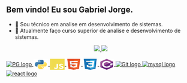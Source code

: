 ## Bem vindo! Eu sou Gabriel Jorge.

- 🔭 Sou técnico em analise em desenvolvimento de sistemas.
- 🌱 Atualmente faço curso superior de analise e desenvolvimento de sistemas.

<div align="center">
  <a href="https://github.com/GabrielJorge7/">
  <img height="165em" src="https://github-readme-stats.vercel.app/api?username=GabrielJorge7&show_icons=true&theme=dark&include_all_commits=true&count_private=true"/>
  <img height="165em" src="https://github-readme-stats.vercel.app/api/top-langs/?username=GabrielJorge7&layout=compact&langs_count=7&theme=dark"/>
</div>

<div style="display: inline_block"><br>
  <img align="center" alt="PG logo" height="30" width="40" src="https://img.icons8.com/color/48/000000/postgreesql.png">
   <img align="center" alt="Python logo" height="30" width="40" src="https://raw.githubusercontent.com/devicons/devicon/master/icons/python/python-original.svg">
  <img align="center" alt="Js logo" height="30" width="40" src="https://raw.githubusercontent.com/devicons/devicon/master/icons/javascript/javascript-plain.svg">
 <img align="center" alt="HTML logo" height="30" width="40" src="https://raw.githubusercontent.com/devicons/devicon/master/icons/html5/html5-original.svg">
  <img align="center" alt="CSS logo" height="30" width="40" src="https://raw.githubusercontent.com/devicons/devicon/master/icons/css3/css3-original.svg">
  <img align="center" alt="Csharp logo" height="30" width="40" src="https://raw.githubusercontent.com/devicons/devicon/master/icons/csharp/csharp-original.svg">
    <img align="center" alt="Git logo" height="30" width="40" src="https://img.icons8.com/color/48/000000/git.png" />
    <img align="center" alt="mysql logo" height="30" width="40" src="https://img.icons8.com/color/48/000000/mysql.png" />
    <img align="center" alt="react logo" height="30" width="40" src="https://img.icons8.com/color/48/000000/react-native.png" />
</div>
</div>

##


